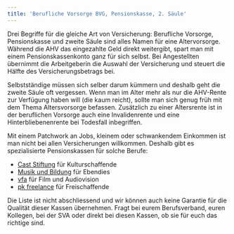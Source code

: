 ```yaml
---
title: 'Berufliche Vorsorge BVG, Pensionskasse, 2. Säule'
---
```


Drei Begriffe für die gleiche Art von Versicherung: Berufliche Vorsorge, Pensionskasse und zweite Säule sind alles Namen für eine Altervorsorge. Während die AHV das eingezahlte Geld direkt weitergibt, spart man mit einem Pensionskassenkonto ganz für sich selbst. Bei Angestellten übernimmt die Arbeitgeberin die Auswahl der Versicherung und steuert die Hälfte des Versicherungsbetrags bei. 

Selbstständige müssen sich selber darum kümmern und deshalb geht die zweite Säule oft vergessen. Wenn man im Alter mehr als nur die AHV-Rente zur Verfügung haben will (die kaum reicht), sollte man sich genug früh mit dem Thema Altersvorsorge befassen. Zusätzlich zu einer Altersrente ist in der beruflichen Vorsorge auch eine Invalidenrente und eine Hinterbliebenenrente bei Todesfall inbegriffen. 

Mit einem Patchwork an Jobs, kleinem oder schwankendem Einkommen ist man nicht bei allen Versicherungen willkommen. Deshalb gibt es spezialisierte Pensionskassen für solche Berufe:
- [Cast Stiftung](https://cast-stiftung.ch) für Kulturschaffende
- [Musik und Bildung](https://www.musikundbildung.ch/de/) für Ebendies
- [vfa](http://vfa-fpa.ch) für Film und Audiovision
- [pk freelance](https://www.pkfreelance.ch) für Freischaffende

Die Liste ist nicht abschliessend und wir können auch keine Garantie für die Qualität dieser Kassen übernehmen. Fragt bei eurem Berufsverband, euren Kollegen, bei der SVA oder direkt bei diesen Kassen, ob sie für euch das richtige sind. 

